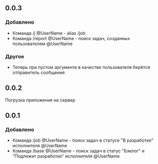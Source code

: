 ## 0.0.3

### Добавлено
 - Команда /j @UserName - alias /job
 - Команда /report @UserName - поиск задач, созданных пользователем @UserName
### Другое
 - Теперь при пустом аргументе в качестве пользователя берётся отправитель сообщения
## 0.0.2

Погрузка приложения на сервер
## 0.0.1

### Добавлено
 - Команда /job @UserName - поиск задач в статусе "В разработке" исполнителя @UserName
 - Команда /base @UserName - поиск задач в статус "Бэклог" и "Подлежит разработке" исполнителя @UserName